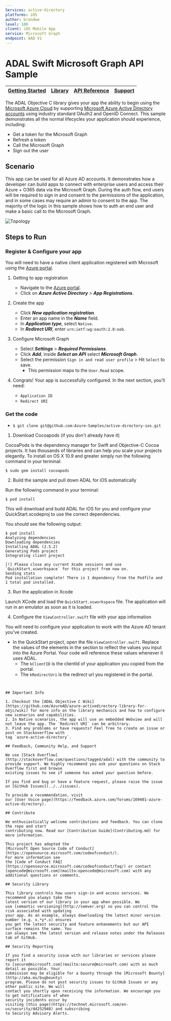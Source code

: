 ```yaml
--- 
Services: active-directory
platforms: iOS
author: brandwe
level: 100
client: iOS Mobile App
service: Microsoft Graph
endpoint: AAD V1
---
```

# ADAL Swift Microsoft Graph API Sample 


| [Getting Started](https://docs.microsoft.com/en-us/azure/active-directory/develop/active-directory-devquickstarts-ios)| [Library](https://github.com/AzureAD/azure-activedirectory-library-for-objc) | [API Reference](http://cocoadocs.org/docsets/ADAL/2.5.1/) | [Support](README.md#community-help-and-support)
| --- | --- | --- | --- |


The ADAL Objective C library gives your app the ability to begin using the
[Microsoft Azure Cloud](https://cloud.microsoft.com) by supporting [Microsoft Azure Active Directory accounts](https://azure.microsoft.com/en-us/services/active-directory/) using industry standard OAuth2 and OpenID Connect. This sample demonstrates all the normal lifecycles your application should experience, including:

* Get a token for the Microsoft Graph
* Refresh a token
* Call the Microsoft Graph
* Sign out the user

## Scenario

This app can be used for all Azure AD accounts. It demonstrates how a developer can build apps to connect with enterprise users and access their Azure + O365 data via the Microsoft Graph.  During the auth flow, end users will be required to sign in and consent to the permissions of the application, and in some cases may require an admin to consent to the app.  The majority of the logic in this sample shows how to auth an end user and make a basic call to the Microsoft Graph.

![Topology](./images/topology.PNG)

## Steps to Run

### Register & Configure your app

You will need to have a native client application registered with Microsoft using the 
[Azure portal](https://portal.azure.com). 

1. Getting to app registration
    - Navigate to the [Azure portal](https://aad.portal.azure.com).  
    - Click on ***Azure Active Directory*** > ***App Registrations***. 

2. Create the app
    - Click ***New application registration***.  
    - Enter an app name in the ***Name*** field. 
    - In ***Application type***, select `Native`. 
    - In ***Redirect URI***, enter `urn:ietf:wg:oauth:2.0:oob`.  

3. Configure Microsoft Graph
    - Select ***Settings*** > ***Required Permissions***.
    - Click ***Add***, inside ***Select an API*** select ***Microsoft Graph***. 
    - Select the permission `Sign in and read user profile` > Hit `Select` to save. 
        - This permission maps to the `User.Read` scope. 

4. Congrats! Your app is successfully configured. In the next section, you'll need:
    - `Application ID`
    - `Redirect URI`

### Get the code

* `$ git clone git@github.com:Azure-Samples/active-directory-ios.git`

1. Download Cocoapods (if you don't already have it)

CocoaPods is the dependency manager for Swift and Objective-C Cocoa projects. It has thousands of libraries and can help you scale your projects elegantly. To install on OS X 10.9 and greater simply run the following command in your terminal:

`$ sudo gem install cocoapods`

2. Build the sample and pull down ADAL for iOS automatically

Run the following command in your terminal:

`$ pod install`

This will download and build ADAL for iOS for you and configure your QuickStart.xcodeproj to use the correct dependencies.

You should see the following output:

```
$ pod install
Analyzing dependencies
Downloading dependencies
Installing ADAL (2.5.2)
Generating Pods project
Integrating client project

[!] Please close any current Xcode sessions and use `QuickStart.xcworkspace` for this project from now on.
Sending stats
Pod installation complete! There is 1 dependency from the Podfile and 1 total pod installed.
```
3.  Run the application in Xcode

Launch XCode and load the `QuickStart.xcworkspace` file. The application will run in an emulator as soon as it is loaded.


4. Configure the `ViewController.swift` file with your app information

You will need to configure your application to work with the Azure AD tenant you've created.

-	In the QuickStart project, open the file `ViewController.swift`.  Replace the values of the elements in the section to reflect the values you input into the Azure Portal.  Your code will reference these values whenever it uses ADAL.
    -	The `kClientID` is the clientId of your application you copied from the portal.
    -	The `kRedirectUri` is the redirect url you registered in the portal.
```


## Important Info

1. Checkout the [ADAL Objective C Wiki](https://github.com/AzureAD/azure-activedirectory-library-for-objc/wiki) for more info on the library mechanics and how to configure new scenarios and capabilities. 
2. In Native scenarios, the app will use an embedded Webview and will not leave the app. The `Redirect URI` can be arbitrary. 
3. Find any problems or have requests? Feel free to create an issue or post on Stackoverflow with 
tag `azure-active-directory`. 

## Feedback, Community Help, and Support

We use [Stack Overflow](http://stackoverflow.com/questions/tagged/adal) with the community to 
provide support. We highly recommend you ask your questions on Stack Overflow first and browse 
existing issues to see if someone has asked your question before. 

If you find and bug or have a feature request, please raise the issue 
on [GitHub Issues](../../issues). 

To provide a recommendation, visit 
our [User Voice page](https://feedback.azure.com/forums/169401-azure-active-directory).

## Contribute

We enthusiastically welcome contributions and feedback. You can clone the repo and start 
contributing now. Read our [Contribution Guide](Contributing.md) for more information.

This project has adopted the 
[Microsoft Open Source Code of Conduct](https://opensource.microsoft.com/codeofconduct/). 
For more information see 
the [Code of Conduct FAQ](https://opensource.microsoft.com/codeofconduct/faq/) or contact 
[opencode@microsoft.com](mailto:opencode@microsoft.com) with any additional questions or comments.

## Security Library

This library controls how users sign-in and access services. We recommend you always take the 
latest version of our library in your app when possible. We 
use [semantic versioning](http://semver.org) so you can control the risk associated with updating 
your app. As an example, always downloading the latest minor version number (e.g. x.*y*.x) ensures 
you get the latest security and feature enhanements but our API surface remains the same. You 
can always see the latest version and release notes under the Releases tab of GitHub.

## Security Reporting

If you find a security issue with our libraries or services please report it 
to [secure@microsoft.com](mailto:secure@microsoft.com) with as much detail as possible. Your 
submission may be eligible for a bounty through the [Microsoft Bounty](http://aka.ms/bugbounty) 
program. Please do not post security issues to GitHub Issues or any other public site. We will 
contact you shortly upon receiving the information. We encourage you to get notifications of when 
security incidents occur by 
visiting [this page](https://technet.microsoft.com/en-us/security/dd252948) and subscribing 
to Security Advisory Alerts.
